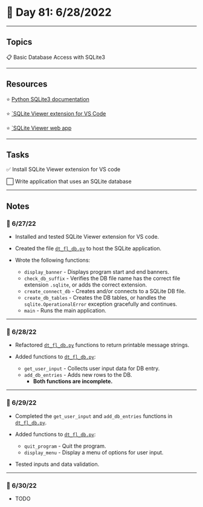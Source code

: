 # :calendar: Day 81: 6/28/2022

---

## Topics

:clipboard: Basic Database Access with SQLite3

---

## Resources

:star: [Python SQLite3 documentation](https://docs.python.org/3/library/sqlite3.html)

:star: [`SQLite Viewer extension for VS Code](https://marketplace.visualstudio.com/items?itemName=qwtel.sqlite-viewer)

:star: [`SQLite Viewer web app](https://sqliteviewer.app)

---

## Tasks

:white_check_mark: Install SQLite Viewer extension for VS code

:white_large_square: Write application that uses an SQLite database

---

## Notes

### :notebook: 6/27/22

- Installed and tested SQLite Viewer extension for VS code.

- Created the file [`dt_fl_db.py`](https://github.com/timothyhull/100daysofcode/blob/main/days/_81/dt_fl_db.py) to host the SQLite application.

- Wrote the following functions:
    - `display_banner` - Displays program start and end banners.
    - `check_db_suffix` - Verifies the DB file name has the correct file extension `.sqlite`, or adds the correct extension.
    - `create_connect_db` - Creates and/or connects to a SQLite DB file.
    - `create_db_tables` - Creates the DB tables, or handles the `sqlite.OperationalError` exception gracefully and continues.
    - `main` - Runs the main application.

---

### :notebook: 6/28/22

- Refactored [`dt_fl_db.py`](https://github.com/timothyhull/100daysofcode/blob/main/days/_81/dt_fl_db.py) functions to return printable message strings.

- Added functions to [`dt_fl_db.py`](https://github.com/timothyhull/100daysofcode/blob/main/days/_81/dt_fl_db.py):
    - `get_user_input` - Collects user input data for DB entry.
    - `add_db_entries` - Adds new rows to the DB.
        - **Both functions are incomplete.**

---

### :notebook: 6/29/22

- Completed the `get_user_input` and `add_db_entries` functions in [`dt_fl_db.py`](https://github.com/timothyhull/100daysofcode/blob/main/days/_81/dt_fl_db.py).

- Added functions to [`dt_fl_db.py`](https://github.com/timothyhull/100daysofcode/blob/main/days/_81/dt_fl_db.py):
    - `quit_program` - Quit the program.
    - `display_menu` - Display a menu of options for user input.

- Tested inputs and data validation.

---

### :notebook: 6/30/22

- TODO
